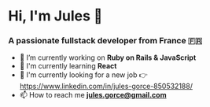 <h1 align="left">Hi, I'm Jules 👋</h1>
<h3 align="left">A passionate fullstack developer from France 🇫🇷</h3>

- 🔭 I’m currently working on **Ruby on Rails & JavaScript**
- 🌱 I'm currently learning **React** 
- 💼 I'm currently looking for a new job 👉 https://www.linkedin.com/in/jules-gorce-850532188/
- 📫 How to reach me **jules.gorce@gmail.com**

<!--
**Djoul75/Djoul75** is a ✨ _special_ ✨ repository because its `README.md` (this file) appears on your GitHub profile.

Here are some ideas to get you started:

- 🔭 I’m currently working on ...
- 🌱 I’m currently learning ...
- 👯 I’m looking to collaborate on ...
- 🤔 I’m looking for help with ...
- 💬 Ask me about ...
- 📫 How to reach me: ...
- 😄 Pronouns: ...
- ⚡ Fun fact: ...
-->
